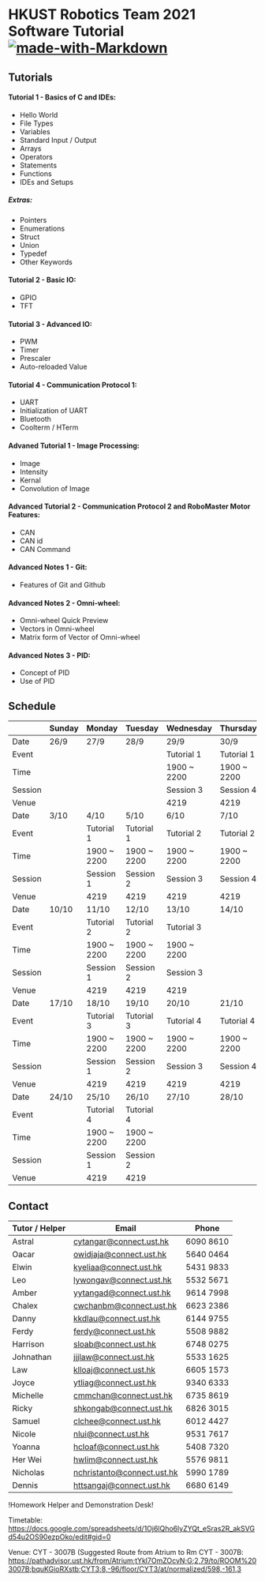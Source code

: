 # HKUST Robotics Team 2021 Software Tutorial [![made-with-Markdown](https://img.shields.io/badge/Made%20with-Markdown-1f425f.svg)](https://hackmd.io/@Oil/r1Q2WlUmF)

## Tutorials

#### Tutorial 1 - Basics of C and IDEs:

- Hello World
- File Types
- Variables
- Standard Input / Output
- Arrays
- Operators
- Statements
- Functions
- IDEs and Setups

##### Extras:

- Pointers
- Enumerations
- Struct
- Union
- Typedef
- Other Keywords

#### Tutorial 2 - Basic IO:

- GPIO
- TFT

#### Tutorial 3 - Advanced IO:

- PWM
- Timer
- Prescaler
- Auto-reloaded Value

#### Tutorial 4 - Communication Protocol 1:

- UART
- Initialization of UART
- Bluetooth
- Coolterm / HTerm

#### Advaned Tutorial 1 - Image Processing:

- Image
- Intensity
- Kernal
- Convolution of Image

#### Advanced Tutorial 2 - Communication Protocol 2 and RoboMaster Motor Features:

- CAN
- CAN id
- CAN Command

#### Advanced Notes 1 - Git:

- Features of Git and Github

#### Advanced Notes 2 - Omni-wheel:

- Omni-wheel Quick Preview
- Vectors in Omni-wheel
- Matrix form of Vector of Omni-wheel

#### Advanced Notes 3 - PID:

- Concept of PID
- Use of PID

## Schedule

|         | Sunday | Monday      | Tuesday     | Wednesday   | Thursday    | Friday      | Satuarday |
| ------- | ------ | ----------- | ----------- | ----------- | ----------- | ----------- | --------- |
| Date    | 26/9   | 27/9        | 28/9        | 29/9        | 30/9        | 1/10        | 2/10      |
| Event   |        |             |             | Tutorial 1  | Tutorial 1  |             |           |
| Time    |        |             |             | 1900 ~ 2200 | 1900 ~ 2200 |             |           |
| Session |        |             |             | Session 3   | Session 4   |             |           |
| Venue   |        |             |             | 4219        | 4219        |             |           |
| Date    | 3/10   | 4/10        | 5/10        | 6/10        | 7/10        | 8/10        | 9/10      |
| Event   |        | Tutorial 1  | Tutorial 1  | Tutorial 2  | Tutorial 2  |             |           |
| Time    |        | 1900 ~ 2200 | 1900 ~ 2200 | 1900 ~ 2200 | 1900 ~ 2200 |             |           |
| Session |        | Session 1   | Session 2   | Session 3   | Session 4   |             |           |
| Venue   |        | 4219        | 4219        | 4219        | 4219        |             |           |
| Date    | 10/10  | 11/10       | 12/10       | 13/10       | 14/10       | 15/10       | 16/10     |
| Event   |        | Tutorial 2  | Tutorial 2  | Tutorial 3  |             | Tutorial 3  |           |
| Time    |        | 1900 ~ 2200 | 1900 ~ 2200 | 1900 ~ 2200 |             | 1900 ~ 2200 |           |
| Session |        | Session 1   | Session 2   | Session 3   |             | Session 4   |           |
| Venue   |        | 4219        | 4219        | 4219        |             | 4219        |           |
| Date    | 17/10  | 18/10       | 19/10       | 20/10       | 21/10       | 22/10       | 23/10     |
| Event   |        | Tutorial 3  | Tutorial 3  | Tutorial 4  | Tutorial 4  |             |           |
| Time    |        | 1900 ~ 2200 | 1900 ~ 2200 | 1900 ~ 2200 | 1900 ~ 2200 |             |           |
| Session |        | Session 1   | Session 2   | Session 3   | Session 4   |             |           |
| Venue   |        | 4219        | 4219        | 4219        | 4219        |             |           |
| Date    | 24/10  | 25/10       | 26/10       | 27/10       | 28/10       | 29/10       | 30/10     |
| Event   |        | Tutorial 4  | Tutorial 4  |             |             |             |           |
| Time    |        | 1900 ~ 2200 | 1900 ~ 2200 |             |             |             |           |
| Session |        | Session 1   | Session 2   |             |             |             |           |
| Venue   |        | 4219        | 4219        |             |             |             |           |

## Contact

| Tutor / Helper | Email                      | Phone     |
| -------------- | -------------------------- | --------- |
| Astral         | cytangar@connect.ust.hk    | 6090 8610 |
| Oacar          | owidjaja@connect.ust.hk    | 5640 0464 |
| Elwin          | kyeliaa@connect.ust.hk     | 5431 9833 |
| Leo            | lywongav@connect.ust.hk    | 5532 5671 |
| Amber          | yytangad@connect.ust.hk    | 9614 7998 |
| Chalex         | cwchanbm@connect.ust.hk    | 6623 2386 |
| Danny          | kkdlau@connect.ust.hk      | 6144 9755 |
| Ferdy          | ferdy@connect.ust.hk       | 5508 9882 |
| Harrison       | sloab@connect.ust.hk       | 6748 0275 |
| Johnathan      | jjjlaw@connect.ust.hk      | 5533 1625 |
| Law            | klloaj@connect.ust.hk      | 6605 1573 |
| Joyce          | ytliag@connect.ust.hk      | 9340 6333 |
| Michelle       | cmmchan@connect.ust.hk     | 6735 8619 |
| Ricky          | shkongab@connect.ust.hk    | 6826 3015 |
| Samuel         | clchee@connect.ust.hk      | 6012 4427 |
| Nicole         | nlui@connect.ust.hk        | 9531 7617 |
| Yoanna         | hcloaf@connect.ust.hk      | 5408 7320 |
| Her Wei        | hwlim@connect.ust.hk       | 5576 9811 |
| Nicholas       | nchristanto@connect.ust.hk | 5990 1789 |
| Dennis         | httsangaj@connect.ust.hk   | 6680 6149 |

!Homework Helper and Demonstration Desk!

Timetable: https://docs.google.com/spreadsheets/d/1Oj6lQho6lyZYQt_eSras2R_akSVGd54u2OS90ezpOko/edit#gid=0

Venue: CYT - 3007B
(Suggested Route from Atrium to Rm CYT - 3007B: https://pathadvisor.ust.hk/from/Atrium;tYkl7OmZOcvN;G;2,79/to/ROOM%203007B;bquKGioRXstb;CYT3;8,-96/floor/CYT3/at/normalized/598,-161,3
